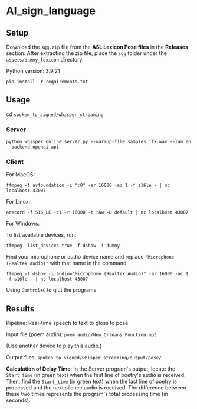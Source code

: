 # AI_sign_language

## Setup

Download the `sgg.zip` file from the **ASL Lexicon Pose files** in the **Releases** section. After extracting the zip file, place the `sgg` folder under the `assets/dummy_lexicon` directory.

Python version: 3.9.21

```
pip install -r requirements.txt
```

## Usage

cd `spoken_to_signed/whisper_streaming`

### Server

```
python whisper_online_server.py --warmup-file samples_jfk.wav --lan en --backend openai-api
```

### Client

For MacOS:

```
ffmpeg -f avfoundation -i ":0" -ar 16000 -ac 1 -f s16le - | nc localhost 43007
```

For Linux:

```
arecord -f S16_LE -c1 -r 16000 -t raw -D default | nc localhost 43007
```

For Windows:

To list available devices, run:

```
ffmpeg -list_devices true -f dshow -i dummy
```

Find your microphone or audio device name and replace `"Microphone (Realtek Audio)"` with that name in the command.

```
ffmpeg -f dshow -i audio="Microphone (Realtek Audio)" -ar 16000 -ac 1 -f s16le - | nc localhost 43007
```



Using `Control+C`  to qiut the programs

## Results

Pipeline:  Real-time speech to text to gloss to pose

Input file (poem audio): `poem_audio/New_Orleans_Function.mp3`

(Use another device to play this audio.)

Output files: `spoken_to_signed/whisper_streaming/output/pose/`

**Calculation of Delay Time**: In the Server program's output, locate the `Start_time` (in green text) when the first line of poetry's audio is received. Then, find the `Start_time` (in green text) when the last line of poetry is processed and the next silence audio is received. The difference between these two times represents the program's total processing time (in seconds).